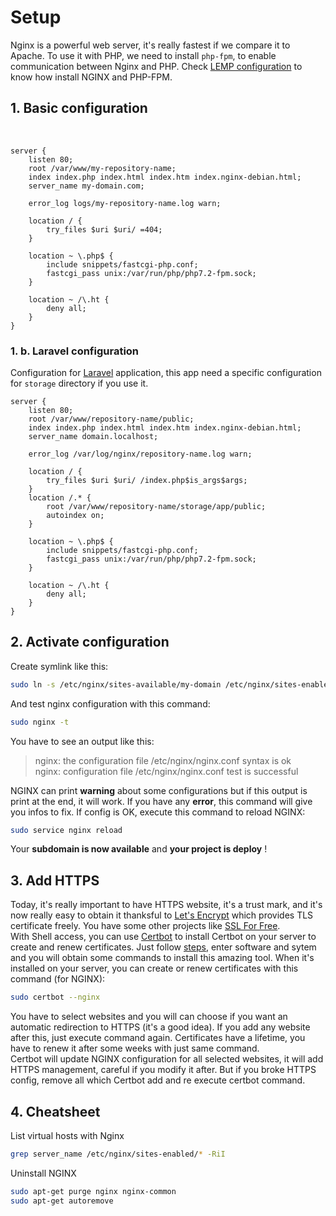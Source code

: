 # Setup

Nginx is a powerful web server, it's really fastest if we compare it to Apache. To use it with PHP, we need to install `php-fpm`, to enable communication between Nginx and PHP. Check [LEMP configuration](/guides/digital-ocean-init.html#_3-lemp-linux-nginx-mysql-php) to know how install NGINX and PHP-FPM.

## 1. Basic configuration

&nbsp;

<code-info ext="nginx" path="/etc/nginx/sites-available/my-domain"></code-info>
```nginx{3,5,7}
server {
    listen 80;
    root /var/www/my-repository-name;
    index index.php index.html index.htm index.nginx-debian.html;
    server_name my-domain.com;
    
    error_log logs/my-repository-name.log warn;

    location / {
        try_files $uri $uri/ =404;
    }

    location ~ \.php$ {
        include snippets/fastcgi-php.conf;
        fastcgi_pass unix:/var/run/php/php7.2-fpm.sock;
    }

    location ~ /\.ht {
        deny all;
    }
}
```

### 1. b. Laravel configuration

Configuration for [Laravel](https://laravel.com/) application, this app need a specific configuration for `storage` directory if you use it.

<code-info ext="nginx" path="/etc/nginx/sites-available/my-laravel-domain"></code-info>
```nginx{3,5,7,10,13}
server {
    listen 80;
    root /var/www/repository-name/public;
    index index.php index.html index.htm index.nginx-debian.html;
    server_name domain.localhost;
    
    error_log /var/log/nginx/repository-name.log warn;

    location / {
        try_files $uri $uri/ /index.php$is_args$args;
    }
    location /.* {
        root /var/www/repository-name/storage/app/public;
        autoindex on;
    }

    location ~ \.php$ {
        include snippets/fastcgi-php.conf;
        fastcgi_pass unix:/var/run/php/php7.2-fpm.sock;
    }

    location ~ /\.ht {
        deny all;
    }
}

```

## 2. Activate configuration

Create symlink like this:

```bash
sudo ln -s /etc/nginx/sites-available/my-domain /etc/nginx/sites-enabled/
```

And test nginx configuration with this command:

```bash
sudo nginx -t
```

You have to see an output like this:

> nginx: the configuration file /etc/nginx/nginx.conf syntax is ok  
> nginx: configuration file /etc/nginx/nginx.conf test is successful

NGINX can print **warning** about some configurations but if this output is print at the end, it will work. If you have any **error**, this command will give you infos to fix. If config is OK, execute this command to reload NGINX:

```bash
sudo service nginx reload
```

Your **subdomain is now available** and **your project is deploy** !

## 3. Add HTTPS

Today, it's really important to have HTTPS website, it's a trust mark, and it's now really easy to obtain it thanksful to [Let's Encrypt](https://letsencrypt.org/) which provides TLS certificate freely. You have some other projects like [SSL For Free](https://www.sslforfree.com/).  
With Shell access, you can use [Certbot](https://certbot.eff.org/) to install Certbot on your server to create and renew certificates. Just follow [steps](https://certbot.eff.org/instructions), enter software and sytem and you will obtain some commands to install this amazing tool. When it's installed on your server, you can create or renew certificates with this command (for NGINX):

```bash
sudo certbot --nginx
```

You have to select websites and you will can choose if you want an automatic redirection to HTTPS (it's a good idea). If you add any website after this, just execute command again. Certificates have a lifetime, you have to renew it after some weeks with just same command.  
Certbot will update NGINX configuration for all selected websites, it will add HTTPS management, careful if you modify it after. But if you broke HTTPS config, remove all which Certbot add and re execute certbot command.

## 4. Cheatsheet

List virtual hosts with Nginx

```bash
grep server_name /etc/nginx/sites-enabled/* -RiI
```

Uninstall NGINX

```bash
sudo apt-get purge nginx nginx-common
sudo apt-get autoremove
```
